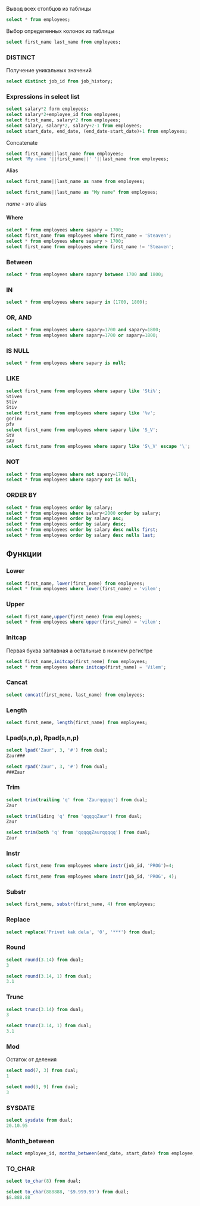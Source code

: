 Вывод всех столбцов из таблицы
```sql
select * from employees;
```

Выбор определенных колонок из таблицы
```sql
select first_name last_name from employees;
```

### DISTINCT

Получение уникальных значений
```sql
select distinct job_id from job_history;
```

### Expressions in select list

```sql
select salary*2 form employees;
select salary*2+employee_id from employees;
select first_name, salary*2 from employees;
select salary, salary*2, salary+2-1 from employees;
select start_date, end_date, (end_date-start_date)+1 from employees;
```

Concatenate
```sql
select first_name||last_name from employees; 
select 'My name '||first_name||' '||last_name from employees; 
```
Alias
```sql
select first_name||last_name as name from employees; 

select first_name||last_name as "My name" from employees; 
```
*name* - это alias

#### Where
```sql
select * from employees where sapary = 1700;
select first_name from employees where first_name = 'Steaven';
select * from employees where sapary > 1700;
select first_name from employees where first_name != 'Steaven';
```

### Between
```sql
select * from employees where sapary between 1700 and 1800;
```

### IN
```sql
select * from employees where sapary in (1700, 1800);
```

### OR, AND
```sql
select * from employees where sapary=1700 and sapary=1800;
select * from employees where sapary=1700 or sapary=1800;
```

### IS NULL
```sql
select * from employees where sapary is null;
```

### LIKE
```sql
select first_name from employees where sapary like 'Sti%';
Stiven
Stiv
Stiv
select first_name from employees where sapary like '%v';
gorinv
pfv
select first_name from employees where sapary like 'S_V';
StV
SAV
select first_name from employees where sapary like 'S\_V' escape '\';
```

### NOT
```sql
select * from employees where not sapary=1700;
select * from employees where sapary not is null;
```

### ORDER BY

```sql
select * from employees order by salary;
select * from employees where salary<2000 order by salary;
select * from employees order by salary asc;
select * from employees order by salary desc;
select * from employees order by salary desc nulls first;
select * from employees order by salary desc nulls last;
```

## Функции

### Lower
```sql
select first_name, lower(first_neme) from employees;
select * from employees where lower(first_name) = 'vilem';
```

### Upper
```sql
select first_name,upper(first_neme) from employees;
select * from employees where upper(first_name) = 'vilem';
```

### Initcap
Первая  буква заглавная а остальные в нижнем регистре
```sql
select first_name,initcap(first_neme) from employees;
select * from employees where initcap(first_name) = 'Vilem';
```

### Cancat
```sql
select concat(first_neme, last_name) from employees;
```

### Length
```sql
select first_neme, length(first_name) from employees;
```

### Lpad(s,n,p), Rpad(s,n,p)
```sql
select lpad('Zaur', 3, '#') from dual;
Zaur###

select rpad('Zaur', 3, '#') from dual;
###Zaur
```

### Trim
```sql
select trim(trailing 'q' from 'Zaurqqqqq') from dual;
Zaur

select trim(liding 'q' from 'qqqqqZaur') from dual;
Zaur

select trim(both 'q' from 'qqqqqZaurqqqqq') from dual;
Zaur
```

### Instr
```sql
select first_neme from employees where instr(job_id, 'PROG')=4;

select first_neme from employees where instr(job_id, 'PROG', 4);
```

### Substr
```sql
select first_neme, substr(first_name, 4) from employees;
```

### Replace
```sql
select replace('Privet kak dela', '0', '***') from dual;
```

### Round
```sql
select round(3.14) from dual;
3

select round(3.14, 1) from dual;
3.1
```

### Trunc
```sql
select trunc(3.14) from dual;
3

select trunc(3.14, 1) from dual;
3.1
```



### Mod 
Остаток от деления
```sql
select mod(7, 3) from dual;
1

select mod(3, 9) from dual;
3
```

### SYSDATE 
```sql
select sysdate from dual;
20.10.95
```

### Month_between
```sql
select employee_id, months_between(end_date, start_date) from employee;
```

### TO_CHAR
```sql
select to_char(8) from dual;

select to_char(888888, '$9.999.99') from dual;
$8.888.88

```